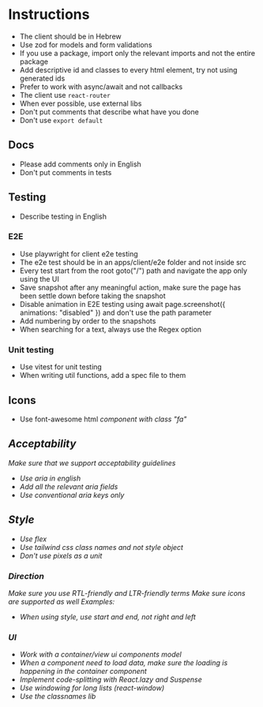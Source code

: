 # Instructions

- The client should be in Hebrew
- Use zod for models and form validations
- If you use a package, import only the relevant imports and not the entire package
- Add descriptive id and classes to every html element, try not using generated ids
- Prefer to work with async/await and not callbacks
- The client use `react-router`
- When ever possible, use external libs
- Don't put comments that describe what have you done
- Don't use `export default`

## Docs

- Please add comments only in English
- Don't put comments in tests

## Testing

- Describe testing in English

### E2E

- Use playwright for client e2e testing
- The e2e test should be in an apps/client/e2e folder and not inside src
- Every test start from the root goto("/") path and navigate the app only using the UI
- Save snapshot after any meaningful action, make sure the page has been settle down before taking the snapshot
- Disable animation in E2E testing using await page.screenshot({ animations: "disabled" }) and don't use the path parameter
- Add numbering by order to the snapshots
- When searching for a text, always use the Regex option

### Unit testing

- Use vitest for unit testing
- When writing util functions, add a spec file to them

## Icons

- Use font-awesome html <i> component with class "fa"

## Acceptability

Make sure that we support acceptability guidelines

- Use aria in english
- Add all the relevant aria fields
- Use conventional aria keys only

## Style

- Use flex
- Use tailwind css class names and not style object
- Don't use pixels as a unit

### Direction

Make sure you use RTL-friendly and LTR-friendly terms
Make sure icons are supported as well
Examples:

- When using style, use start and end, not right and left

### UI

- Work with a container/view ui components model
- When a component need to load data, make sure the loading is happening in the container component
- Implement code-splitting with React.lazy and Suspense
- Use windowing for long lists (react-window)
- Use the classnames lib
